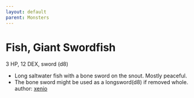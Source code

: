 ```yaml
---
layout: default
parent: Monsters 
--- 
```

# Fish, Giant Swordfish
3 HP, 12 DEX, sword (d8)  
- Long saltwater fish with a bone sword on the snout.   Mostly peaceful.  
- The bone sword might be used as a longsword(d8) if removed whole.  
author: [xenio](https://xenioinabottle.blogspot.com) 
